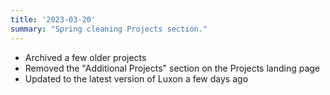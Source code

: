 ```yaml
---
title: '2023-03-20'
summary: "Spring cleaning Projects section."
---
```

* Archived a few older projects
* Removed the "Additional Projects" section on the Projects landing page
* Updated to the latest version of Luxon a few days ago